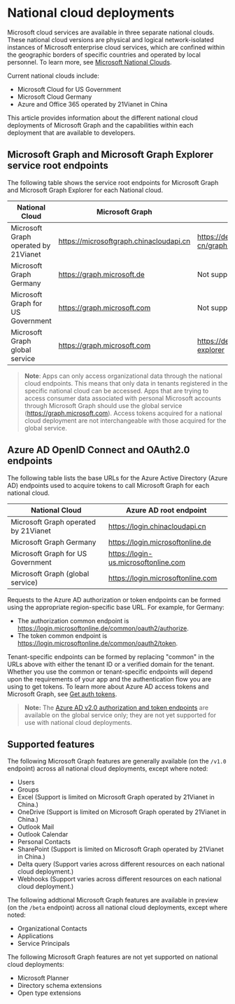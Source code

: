 # National cloud deployments


Microsoft cloud services are available in three separate national clouds. These national cloud versions are physical and logical network-isolated instances of Microsoft enterprise cloud services, which are confined within the geographic borders of specific countries and operated by local personnel. To learn more, see [Microsoft National Clouds](https://www.microsoft.com/en-us/TrustCenter/CloudServices/NationalCloud).

Current national clouds include:

- Microsoft Cloud for US Government
- Microsoft Cloud Germany
- Azure and Office 365 operated by 21Vianet in China

This article provides information about the different national cloud deployments of Microsoft Graph and the capabilities within each deployment that are available to developers. 

## Microsoft Graph and Microsoft Graph Explorer service root endpoints

The following table shows the service root endpoints for Microsoft Graph and Microsoft Graph Explorer for each National cloud. 

| National Cloud | Microsoft Graph | Microsoft Graph Explorer
|---------------------------|----------------|----------------|
| Microsoft Graph operated by 21Vianet | https://microsoftgraph.chinacloudapi.cn | https://developer.microsoft.com/zh-cn/graph/graph-explorer-china |
| Microsoft Graph Germany | https://graph.microsoft.de | Not supported. |
| Microsoft Graph for US Government | https://graph.microsoft.com | Not supported. |
| Microsoft Graph global service | https://graph.microsoft.com | https://developer.microsoft.com/graph/graph-explorer |

> **Note**: Apps can only access organizational data through the national cloud endpoints. This means that only data in tenants registered in the specific national cloud can be accessed. Apps that are trying to access consumer data associated with personal Microsoft accounts through Microsoft Graph should use the global service (https://graph.microsoft.com). Access tokens acquired for a national cloud deployment are not interchangeable with those acquired for the global service.

## Azure AD OpenID Connect and OAuth2.0 endpoints

The following table lists the base URLs for the Azure Active Directory (Azure AD) endpoints used to acquire tokens to call Microsoft Graph for each national cloud. 

| National Cloud | Azure AD root endpoint |
|---------------------------|----------------|
| Microsoft Graph operated by 21Vianet |https://login.chinacloudapi.cn | 
| Microsoft Graph Germany | https://login.microsoftonline.de | 
| Microsoft Graph for US Government | https://login-us.microsoftonline.com | 
| Microsoft Graph (global service) | https://login.microsoftonline.com | 

Requests to the Azure AD authorization or token endpoints can be formed using the appropriate region-specific base URL. For example, for Germany:

- The authorization common endpoint is https://login.microsoftonline.de/common/oauth2/authorize.
- The token common endpoint is https://login.microsoftonline.de/common/oauth2/token.

Tenant-specific endpoints can be formed by replacing "common" in the URLs above with either the tenant ID or a verified domain for the tenant. 
Whether you use the common or tenant-specific endpoints will depend upon the requirements of your app and the authentication flow you are using to get tokens. To learn more about Azure AD access tokens and Microsoft Graph, see [Get auth tokens](./auth_overview.md).

> **Note:** The [Azure AD v2.0 authorization and token endpoints](https://azure.microsoft.com/en-us/documentation/articles/active-directory-appmodel-v2-overview/) are available on the global service only; they are not yet supported for use with national cloud deployments. 

## Supported features

The following Microsoft Graph features are generally available (on the `/v1.0` endpoint) across all national cloud deployments, except where noted:

* Users
* Groups
* Excel (Support is limited on Microsoft Graph operated by 21Vianet in China.)
* OneDrive (Support is limited on Microsoft Graph operated by 21Vianet in China.)
* Outlook Mail
* Outlook Calendar
* Personal Contacts 
* SharePoint (Support is limited on Microsoft Graph operated by 21Vianet in China.)
* Delta query (Support varies across different resources on each national cloud deployment.)
* Webhooks (Support varies across different resources on each national cloud deployment.)

The following addtional Microsoft Graph features are available in preview (on the `/beta` endpoint) across all national cloud deployments, except where noted:

* Organizational Contacts
* Applications
* Service Principals

The following Microsoft Graph features are not yet supported on national cloud deployments:

* Microsoft Planner
* Directory schema extensions
* Open type extensions
